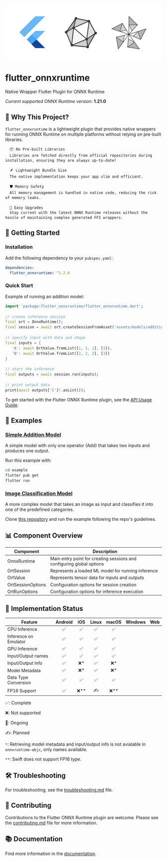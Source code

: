 <img src="flutter_onnxruntime.png" alt="flutter_onnxruntime" align="center"/>


# flutter_onnxruntime

Native Wrapper Flutter Plugin for ONNX Runtime

*Current supported ONNX Runtime version:* **1.21.0**


## 🌟 Why This Project?

`flutter_onnxruntime` is a lightweight plugin that provides native wrappers for running ONNX Runtime on multiple platforms without relying on pre-built libraries.

      📦 No Pre-built Libraries
      Libraries are fetched directly from official repositories during installation, ensuring they are always up-to-date!

      🪶 Lightweight Bundle Size
      The native implementation keeps your app slim and efficient.

      🛡️ Memory Safety
      All memory management is handled in native code, reducing the risk of memory leaks.

      🔄 Easy Upgrades
      Stay current with the latest ONNX Runtime releases without the hassle of maintaining complex generated FFI wrappers.

## 🚀 Getting Started

### Installation

Add the following dependency to your `pubspec.yaml`:

```yaml
dependencies:
  flutter_onnxruntime: ^1.2.0
```

### Quick Start

Example of running an addition model:
```dart
import 'package:flutter_onnxruntime/flutter_onnxruntime.dart';

// create inference session
final ort = OnnxRuntime();
final session = await ort.createSessionFromAsset('assets/models/addition_model.onnx');

// specify input with data and shape
final inputs = {
   'A': await OrtValue.fromList([1, 1, 1], [3]),
   'B': await OrtValue.fromList([2, 2, 2], [3])
}

// start the inference
final outputs = await session.run(inputs);

// print output data
print(await outputs['C']!.asList());
```

To get started with the Flutter ONNX Runtime plugin, see the [API Usage Guide](doc/api_usage.md).

## 🧪 Examples

### [Simple Addition Model](example/)

A simple model with only one operator (Add) that takes two inputs and produces one output.

Run this example with:
```bash
cd example
flutter pub get
flutter run
```

### [Image Classification Model](https://github.com/masicai/flutter-onnxruntime-examples)

A more complex model that takes an image as input and classifies it into one of the predefined categories.

Clone [this repository](https://github.com/masicai/flutter-onnxruntime-examples) and run the example following the repo's guidelines.

## 📊 Component Overview

| Component | Description |
|-----------|-------------|
| OnnxRuntime | Main entry point for creating sessions and configuring global options |
| OrtSession | Represents a loaded ML model for running inference |
| OrtValue | Represents tensor data for inputs and outputs |
| OrtSessionOptions | Configuration options for session creation |
| OrtRunOptions | Configuration options for inference execution |

## 🚧 Implementation Status

| Feature | Android | iOS | Linux | macOS | Windows | Web |
|---------|:-------:|:---:|:-----:|:-----:|:-------:|:---: |
| CPU Inference | ✅ | ✅ | ✅ | ✅ |   |   |
| Inference on Emulator | ✅ | ✅ | ✅ | ✅ |   |   |
| GPU Inference | ✅ | ✅ | ✅ | ✅ |   |   |
| Input/Output names | ✅ | ✅ | ✅ | ✅ |   |   |
| Input/Output Info | ✅ | ❌* | ✅ | ❌* |   |   |
| Model Metadata | ✅ | ❌* | ✅ | ❌* |   |   |
| Data Type Conversion | ✅ | ✅ | ✅ | ✅ |   |   |
| FP16 Support | ✅ | ❌** | ✍️ | ❌** |   |   |

✅: Complete

❌: Not supported

🚧: Ongoing

✍️: Planned

`*`: Retrieving model metadata and input/output info is not avialable in `onnxruntime-objc`, only names available.

`**`: Swift does not support FP16 type.

## 🛠️ Troubleshooting

For troubleshooting, see the [troubleshooting.md](doc/troubleshooting.md) file.

## 🤝 Contributing
Contributions to the Flutter ONNX Runtime plugin are welcome. Please see the [contributing.md](doc/contributing.md) file for more information.

## 📚 Documentation
Find more information in the [documentation](doc/).
